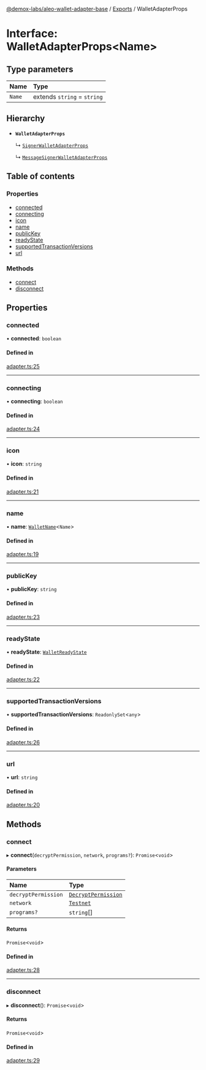 [@demox-labs/aleo-wallet-adapter-base](../README.md) / [Exports](../modules.md) / WalletAdapterProps

# Interface: WalletAdapterProps<Name\>

## Type parameters

| Name | Type |
| :------ | :------ |
| `Name` | extends `string` = `string` |

## Hierarchy

- **`WalletAdapterProps`**

  ↳ [`SignerWalletAdapterProps`](SignerWalletAdapterProps.md)

  ↳ [`MessageSignerWalletAdapterProps`](MessageSignerWalletAdapterProps.md)

## Table of contents

### Properties

- [connected](WalletAdapterProps.md#connected)
- [connecting](WalletAdapterProps.md#connecting)
- [icon](WalletAdapterProps.md#icon)
- [name](WalletAdapterProps.md#name)
- [publicKey](WalletAdapterProps.md#publickey)
- [readyState](WalletAdapterProps.md#readystate)
- [supportedTransactionVersions](WalletAdapterProps.md#supportedtransactionversions)
- [url](WalletAdapterProps.md#url)

### Methods

- [connect](WalletAdapterProps.md#connect)
- [disconnect](WalletAdapterProps.md#disconnect)

## Properties

### connected

• **connected**: `boolean`

#### Defined in

[adapter.ts:25](https://github.com/demox-labs/leo-wallet-adapter/blob/4e84099/packages/core/base/adapter.ts#L25)

___

### connecting

• **connecting**: `boolean`

#### Defined in

[adapter.ts:24](https://github.com/demox-labs/leo-wallet-adapter/blob/4e84099/packages/core/base/adapter.ts#L24)

___

### icon

• **icon**: `string`

#### Defined in

[adapter.ts:21](https://github.com/demox-labs/leo-wallet-adapter/blob/4e84099/packages/core/base/adapter.ts#L21)

___

### name

• **name**: [`WalletName`](../modules.md#walletname)<`Name`\>

#### Defined in

[adapter.ts:19](https://github.com/demox-labs/leo-wallet-adapter/blob/4e84099/packages/core/base/adapter.ts#L19)

___

### publicKey

• **publicKey**: `string`

#### Defined in

[adapter.ts:23](https://github.com/demox-labs/leo-wallet-adapter/blob/4e84099/packages/core/base/adapter.ts#L23)

___

### readyState

• **readyState**: [`WalletReadyState`](../enums/WalletReadyState.md)

#### Defined in

[adapter.ts:22](https://github.com/demox-labs/leo-wallet-adapter/blob/4e84099/packages/core/base/adapter.ts#L22)

___

### supportedTransactionVersions

• **supportedTransactionVersions**: `ReadonlySet`<`any`\>

#### Defined in

[adapter.ts:26](https://github.com/demox-labs/leo-wallet-adapter/blob/4e84099/packages/core/base/adapter.ts#L26)

___

### url

• **url**: `string`

#### Defined in

[adapter.ts:20](https://github.com/demox-labs/leo-wallet-adapter/blob/4e84099/packages/core/base/adapter.ts#L20)

## Methods

### connect

▸ **connect**(`decryptPermission`, `network`, `programs?`): `Promise`<`void`\>

#### Parameters

| Name | Type |
| :------ | :------ |
| `decryptPermission` | [`DecryptPermission`](../enums/DecryptPermission.md) |
| `network` | [`Testnet`](../enums/WalletAdapterNetwork.md#testnet) |
| `programs?` | `string`[] |

#### Returns

`Promise`<`void`\>

#### Defined in

[adapter.ts:28](https://github.com/demox-labs/leo-wallet-adapter/blob/4e84099/packages/core/base/adapter.ts#L28)

___

### disconnect

▸ **disconnect**(): `Promise`<`void`\>

#### Returns

`Promise`<`void`\>

#### Defined in

[adapter.ts:29](https://github.com/demox-labs/leo-wallet-adapter/blob/4e84099/packages/core/base/adapter.ts#L29)
